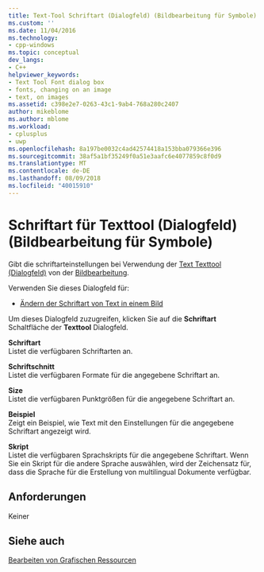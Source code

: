 ```yaml
---
title: Text-Tool Schriftart (Dialogfeld) (Bildbearbeitung für Symbole) | Microsoft-Dokumentation
ms.custom: ''
ms.date: 11/04/2016
ms.technology:
- cpp-windows
ms.topic: conceptual
dev_langs:
- C++
helpviewer_keywords:
- Text Tool Font dialog box
- fonts, changing on an image
- text, on images
ms.assetid: c398e2e7-0263-43c1-9ab4-768a280c2407
author: mikeblome
ms.author: mblome
ms.workload:
- cplusplus
- uwp
ms.openlocfilehash: 8a197be0032c4ad42574418a153bba079366e396
ms.sourcegitcommit: 38af5a1bf35249f0a51e3aafc6e4077859c8f0d9
ms.translationtype: MT
ms.contentlocale: de-DE
ms.lasthandoff: 08/09/2018
ms.locfileid: "40015910"
---
```

# <a name="text-tool-font-dialog-box-image-editor-for-icons"></a>Schriftart für Texttool (Dialogfeld) (Bildbearbeitung für Symbole)
Gibt die schriftarteinstellungen bei Verwendung der [Text Texttool (Dialogfeld)](../windows/text-tool-dialog-box-image-editor-for-icons.md) von der [Bildbearbeitung](../windows/image-editor-for-icons.md).  
  
 Verwenden Sie dieses Dialogfeld für:  
  
-   [Ändern der Schriftart von Text in einem Bild](../windows/changing-the-font-of-text-on-an-image-image-editor-for-icons.md)  
  
 Um dieses Dialogfeld zuzugreifen, klicken Sie auf die **Schriftart** Schaltfläche der **Texttool** Dialogfeld.  
  
 **Schriftart**  
 Listet die verfügbaren Schriftarten an.  
  
 **Schriftschnitt**  
 Listet die verfügbaren Formate für die angegebene Schriftart an.  
  
 **Size**  
 Listet die verfügbaren Punktgrößen für die angegebene Schriftart an.  
  
 **Beispiel**  
 Zeigt ein Beispiel, wie Text mit den Einstellungen für die angegebene Schriftart angezeigt wird.  
  
 **Skript**  
 Listet die verfügbaren Sprachskripts für die angegebene Schriftart. Wenn Sie ein Skript für die andere Sprache auswählen, wird der Zeichensatz für, dass die Sprache für die Erstellung von multilingual Dokumente verfügbar.  
  
## <a name="requirements"></a>Anforderungen  
 Keiner  
  
## <a name="see-also"></a>Siehe auch  
 [Bearbeiten von Grafischen Ressourcen](../windows/editing-graphical-resources-image-editor-for-icons.md)